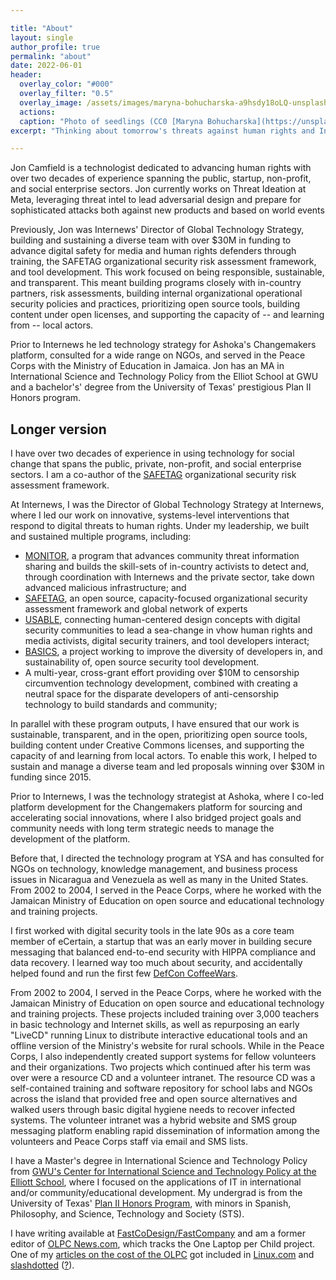 ```yaml
---

title: "About"
layout: single
author_profile: true
permalink: "about"
date: 2022-06-01
header:
  overlay_color: "#000"
  overlay_filter: "0.5"
  overlay_image: /assets/images/maryna-bohucharska-a9hsdy18oLQ-unsplash-glitched.png
  actions:
  caption: "Photo of seedlings (CC0 [Maryna Bohucharska](https://unsplash.com/@bohucharska) / Unsplash) filtered with [Glimpse](https://glimpse-editor.org/)"
excerpt: "Thinking about tomorrow's threats against human rights and Internet Freedom. Frustrated Optimist, gardener, salsa dancer, cook, husband, dad, embarrassed Texan. Opinions here are my own. he/they"

---
```


Jon Camfield is a technologist dedicated to advancing human rights with over two decades of experience spanning the public, startup, non-profit, and social enterprise sectors. Jon currently works on Threat Ideation at Meta, leveraging threat intel to lead adversarial design and prepare for sophisticated attacks both against new products and based on world events

Previously, Jon was Internews' Director of Global Technology Strategy, building and sustaining a diverse team with over $30M in funding to advance digital safety for media and human rights defenders through training, the SAFETAG organizational security risk assessment framework, and tool development. This work focused on being responsible, sustainable, and transparent. This meant building programs closely with in-country partners, risk assessments, building internal organizational operational security policies and practices, prioritizing open source tools, building content under open licenses, and supporting the capacity of -- and learning from -- local actors.

Prior to Internews he led technology strategy for Ashoka's Changemakers platform, consulted for a wide range on NGOs, and served in the Peace Corps with the Ministry of Education in Jamaica. Jon has an MA in International Science and Technology Policy from the Elliot School at GWU and a bachelor's' degree from the University of Texas' prestigious Plan II Honors program.



## Longer version

I have over two decades of experience in using technology for social change that spans the public, private, non-profit, and social enterprise sectors. I am a co-author of the [SAFETAG](https://safetag.org) organizational security risk assessment framework.

At Internews, I was the Director of Global Technology Strategy at Internews, where I led our work on innovative, systems-level interventions that respond to digital threats to human rights. Under my leadership, we built and sustained multiple programs, including:

* [MONITOR](https://internews.org/areas-of-expertise/global-tech/global-tech-projects/global-tech-monitor/), a program that advances community threat information sharing and builds the skill-sets of in-country activists to detect and, through coordination with Internews and the private sector, take down advanced malicious infrastructure; and
* [SAFETAG](https://SAFETAG.org), an open source, capacity-focused organizational security assessment framework and global network of experts
* [USABLE](https://USABLE.tools), connecting human-centered design concepts with digital security communities to lead a sea-change in vhow human rights and media activists, digital security trainers, and tool developers interact;
* [BASICS](https://internews.org/areas-of-expertise/global-tech/global-tech-projects/basics/), a project working to improve the diversity of developers in, and sustainability of, open source security tool development.
* A multi-year, cross-grant effort providing over $10M to censorship circumvention technology development, combined with creating a neutral space for the disparate developers of anti-censorship technology to build standards and community;

In parallel with these program outputs, I have ensured that our work is sustainable, transparent, and in the open, prioritizing open source tools, building content under Creative Commons licenses, and supporting the capacity of and learning from local actors. To enable this work, I helped to sustain and manage a diverse team and led proposals winning over $30M in funding since 2015.

Prior to Internews, I was the technology strategist at Ashoka, where I co-led platform development for the Changemakers platform for sourcing and accelerating social innovations, where I also  bridged project goals and community needs with long term strategic needs to manage the development of the platform.

Before that, I directed the technology program at YSA and has consulted for NGOs on technology, knowledge management, and business process issues in Nicaragua and Venezuela as well as many in the United States. From 2002 to 2004, I served in the Peace Corps, where he worked with the Jamaican Ministry of Education on open source and educational technology and training projects.

I first worked with digital security tools in the late 90s as a core team member of eCertain, a startup that was an early mover in building secure messaging that balanced end-to-end security with HIPPA compliance and data recovery. I learned way too much about security, and accidentally helped found and run the first few  <a href="http://www.CoffeeWars.org">DefCon CoffeeWars</a>.

From 2002 to 2004, I served in the Peace Corps, where he worked with the Jamaican Ministry of Education on open source and educational technology and training projects.  These projects included training over 3,000 teachers in basic technology and Internet skills, as well as repurposing an early "LiveCD" running Linux to distribute interactive educational tools and an offline version of the Ministry's website for rural schools.  While in the Peace Corps, I also independently created support systems for fellow volunteers and their organizations.  Two projects which continued after his term was over were a resource CD and a volunteer intranet.  The resource CD was a self-contained training and software repository for school labs and NGOs across the island that provided free and open source alternatives and walked users through basic digital hygiene needs to recover infected systems.  The volunteer intranet was a hybrid website and SMS group messaging platform enabling rapid dissemination of information among the volunteers and Peace Corps staff via email and SMS lists.

I have a Master's degree in International Science and Technology Policy from <a href="http://www.gwu.edu/%7Ecistp/" target="_new">GWU's Center for International Science and Technology Policy at the Elliott School</a>, where I focused on the applications of IT in international and/or community/educational development. My undergrad is from the University of Texas' <a href="http://www.utexas.edu/cola/plan2/" target="_new">Plan II Honors Program</a>, with minors in Spanish, Philosophy, and Science, Technology and Society (STS).

I have writing available at <a href="https://www.fastcompany.com/search?searchkey=%22Jon%20Camfield%22">FastCoDesign/FastCompany</a> and am a former editor of <a href="http://www.olpcnews.com/" target="_blank">OLPC News.com</a>, which tracks the One Laptop per Child project.  One of my <a href="http://www.olpcnews.com/sales_talk/price/the_real_cost_of_the.html" target="_blank">articles on the cost of the OLPC</a> got included in <a href="http://www.linux.com/articles/58805" target="_blank">Linux.com</a> and
<a href="http://hardware.slashdot.org/article.pl?sid=06/12/08/2217257" target="_blank">slashdotted</a> (<a href="http://en.wikipedia.org/wiki/Slashdotted">?</a>).
